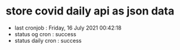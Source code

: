 # store covid daily api as json data

- last cronjob : Friday, 16 July 2021 00:42:18
- status og cron : success
- status daily cron : success
      
      